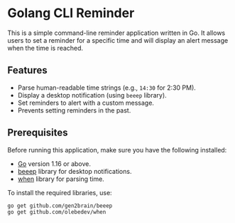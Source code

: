 # Golang CLI Reminder

This is a simple command-line reminder application written in Go. It allows users to set a reminder for a specific time and will display an alert message when the time is reached.

## Features

- Parse human-readable time strings (e.g., `14:30` for 2:30 PM).
- Display a desktop notification (using `beeep` library).
- Set reminders to alert with a custom message.
- Prevents setting reminders in the past.
  
## Prerequisites

Before running this application, make sure you have the following installed:

- [Go](https://golang.org/dl/) version 1.16 or above.
- [beeep](https://github.com/gen2brain/beeep) library for desktop notifications.
- [when](https://github.com/olebedev/when) library for parsing time.

To install the required libraries, use:

```bash
go get github.com/gen2brain/beeep
go get github.com/olebedev/when
```

